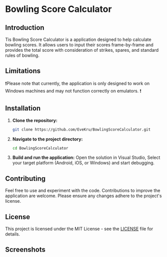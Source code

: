 # Bowling Score Calculator

## Introduction
Tis Bowling Score Calculator is a application designed to help calculate bowling scores. It allows users to input their scores frame-by-frame and provides the total score with consideration of strikes, spares, and standard rules of bowling.

## Limitations
❗Please note that currently, the application is only designed to work on Windows machines and may not function correctly on emulators. ❗

## Installation
1. **Clone the repository:**
   ```bash
   git clone https://github.com/EveKru/BowlingScoreCalculator.git
2. **Navigate to the project directory:**
   ```bash
   cd BowlingScoreCalculator
3. **Build and run the application:**
   Open the solution in Visual Studio, Select your target platform (Android, iOS, or Windows) and start debugging.

## Contributing
Feel free to use and experiment with the code. Contributions to improve the application are welcome. Please ensure any changes adhere to the project's license.
   
## License
This project is licensed under the MIT License - see the [LICENSE](LICENSE) file for details.

## Screenshots
<img scr="resources/images/ScreenShot_1.png"> <img scr="resources/images/ScreenShot_2.png">
